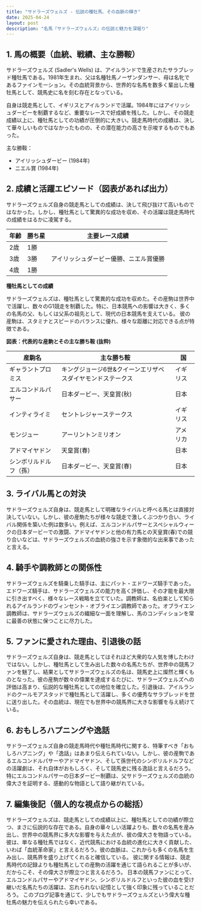 ```yaml
---
title: "サドラーズウェルズ - 伝説の種牡馬、その血脈の輝き"
date: 2025-04-24
layout: post
description: "名馬『サドラーズウェルズ』の伝説と魅力を深堀り"
---
```


## 1. 馬の概要（血統、戦績、主な勝鞍）

サドラーズウェルズ (Sadler's Wells) は、アイルランドで生産されたサラブレッド種牡馬である。1981年生まれ、父は名種牡馬ノーザンダンサー、母は名牝であるファインモーション。その血統背景から、世界的な名馬を数多く輩出した種牡馬として、競馬史に名を刻む存在となっている。

自身は競走馬として、イギリスとアイルランドで活躍。1984年にはアイリッシュダービーを制覇するなど、重要なレースで好成績を残した。しかし、その競走成績以上に、種牡馬としての功績が圧倒的に大きい。競走馬時代の成績は、決して華々しいものではなかったものの、その潜在能力の高さを示唆するものでもあった。

主な勝鞍：

* アイリッシュダービー (1984年)
* ニエル賞 (1984年)


## 2. 成績と活躍エピソード（図表があれば出力）

サドラーズウェルズ自身の競走馬としての成績は、決して飛び抜けて高いものではなかった。しかし、種牡馬として驚異的な成功を収め、その活躍は競走馬時代の成績をはるかに凌駕する。

| 年齢 | 勝ち星 | 主要レース成績 |
|---|---|---|
| 2歳 | 1勝 |  |
| 3歳 | 3勝 | アイリッシュダービー優勝、ニエル賞優勝 |
| 4歳 | 1勝 |  |

**種牡馬としての成績**

サドラーズウェルズは、種牡馬として驚異的な成功を収めた。その産駒は世界中で活躍し、数々のG1競走を制覇した。特に、日本競馬への影響は大きく、多くの名馬の父、もしくは父系の祖先として、現代の日本競馬を支えている。  彼の産駒は、スタミナとスピードのバランスに優れ、様々な距離に対応できる点が特徴である。

**図表：代表的な産駒とその主な勝ち鞍 (抜粋)**

| 産駒名 | 主な勝ち鞍 | 国 |
|---|---|---|
| ギャラントプロミス | キングジョージ6世&クイーンエリザベスダイヤモンドステークス | イギリス |
| エルコンドルパサー | 日本ダービー、天皇賞(秋) | 日本 |
| インティライミ | セントレジャーステークス | イギリス |
| モンジュー | アーリントンミリオン | アメリカ |
| アドマイヤドン | 天皇賞(春) | 日本 |
| シンボリルドルフ（孫） | 日本ダービー、天皇賞(春) | 日本 |


## 3. ライバル馬との対決

サドラーズウェルズ自身は、競走馬として明確なライバルと呼べる馬とは直接対決していない。しかし、彼の産駒たちが様々な競走で激しくぶつかり合い、ライバル関係を築いた例は数多い。例えば、エルコンドルパサーとスペシャルウィークの日本ダービーでの激闘、アドマイヤドンと他の有力馬との天皇賞(春)での競り合いなどは、サドラーズウェルズの血統の強さを示す象徴的な出来事であったと言える。


## 4. 騎手や調教師との関係性

サドラーズウェルズを騎乗した騎手は、主にパット・エドワーズ騎手であった。エドワーズ騎手は、サドラーズウェルズの能力を高く評価し、その才能を最大限に引き出すべく、様々なレース戦略を立てていた。調教師は、名伯楽として知られるアイルランドのヴィンセント・オブライエン調教師であった。オブライエン調教師は、サドラーズウェルズの繊細な一面を理解し、馬のコンディションを常に最善の状態に保つことに尽力した。


## 5. ファンに愛された理由、引退後の話

サドラーズウェルズ自身は、競走馬としてはそれほど大衆的な人気を博したわけではない。しかし、種牡馬として生み出した数々の名馬たちが、世界中の競馬ファンを魅了し、結果としてサドラーズウェルズの名は、競馬史上に燦然と輝くものとなった。彼の産駒が数々の偉業を達成するたびに、サドラーズウェルズへの評価は高まり、伝説的な種牡馬としての地位を確立した。引退後は、アイルランドのクールモアスタッドで種牡馬として活躍し、多くの優秀なサラブレッドを世に送り出した。その血統は、現在でも世界中の競馬界に大きな影響を与え続けている。


## 6. おもしろハプニングや逸話

サドラーズウェルズ自身の競走馬時代や種牡馬時代に関する、特筆すべき「おもしろハプニング」や「逸話」はあまり伝えられていない。しかし、彼の産駒であるエルコンドルパサーやアドマイヤドン、そして孫世代のシンボリルドルフなどの活躍劇は、それ自体がおもしろく、そして競馬史に残る逸話と言えるだろう。特にエルコンドルパサーの日本ダービー制覇は、父サドラーズウェルズの血統の偉大さを証明する、感動的な物語として語り継がれている。


## 7. 編集後記（個人的な視点からの総括）

サドラーズウェルズは、競走馬としての成績以上に、種牡馬としての功績が際立つ、まさに伝説的な存在である。自身の華々しい活躍よりも、数々の名馬を産み出し、世界中の競馬界に多大な影響を与えた点が、彼の偉大さを物語っている。  彼は、単なる種牡馬ではなく、近代競馬における血統の進化に大きく貢献した、いわば「血統革命家」と言えるだろう。彼の血脈は、これからも多くの名馬を生み出し、競馬界を盛り上げてくれると確信している。  彼に関する情報は、競走馬時代の記録よりも種牡馬としての産駒の活躍を通じて語られることが多いが、だからこそ、その偉大さが際立つと言えるだろう。  日本の競馬ファンにとって、エルコンドルパサーやアドマイヤドン、シンボリルドルフといった彼の血を受け継いだ名馬たちの活躍は、忘れられない記憶として強く印象に残っていることだろう。  このブログ記事を通じて、少しでもサドラーズウェルズという偉大な種牡馬の魅力を伝えられたら幸いである。
